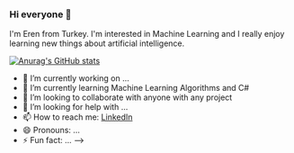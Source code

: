 ### Hi everyone 👋

I'm Eren from Turkey. I'm interested in Machine Learning and I really enjoy learning new things about artificial intelligence.

[![Anurag's GitHub stats](https://github-readme-stats.vercel.app/api?username=ferenozcelik)](https://github.com/anuraghazra/github-readme-stats)


- 🔭 I’m currently working on ...
- 🌱 I’m currently learning Machine Learning Algorithms and C#
- 👯 I’m looking to collaborate with anyone with any project
- 🤔 I’m looking for help with ...
- 📫 How to reach me: [LinkedIn](https://www.linkedin.com/in/ferenozcelik/)
- 😄 Pronouns: ...
- ⚡ Fun fact: ...
-->
